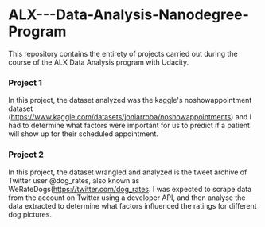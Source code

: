 # ALX---Data-Analysis-Nanodegree-Program
This repository contains the entirety of projects carried out during the course of the ALX Data Analysis program with Udacity.
### Project 1
In this project, the dataset analyzed was the kaggle's noshowappointment dataset (<a href>https://www.kaggle.com/datasets/joniarroba/noshowappointments</a>) and I had to determine what factors were important for us to predict if a patient will show up for their scheduled appointment.
### Project 2
In this project, the dataset wrangled and analyzed is the tweet archive of Twitter user @dog_rates, also known as WeRateDogs(<a href>https://twitter.com/dog_rates</a>. I was expected to scrape data from the account on Twitter using a developer API, and then analyse the data extracted to determine what factors influenced the ratings for different dog pictures.

